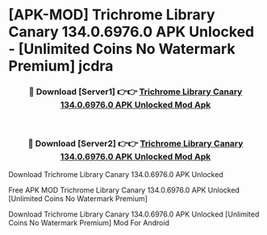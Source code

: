 # [APK-MOD] Trichrome Library Canary 134.0.6976.0 APK Unlocked - [Unlimited Coins No Watermark Premium] jcdra



<div align="center">
<h3>🔴 Download [Server1] 👉👉 <a href="https://momento.my/?title=Trichrome_Library_Canary_134.0.6976.0_APK_Unlocked">Trichrome Library Canary 134.0.6976.0 APK Unlocked Mod Apk</a></h3><br>

<h3>🔴 Download [Server2] 👉👉 <a href="https://momento.my/?title=Trichrome_Library_Canary_134.0.6976.0_APK_Unlocked">Trichrome Library Canary 134.0.6976.0 APK Unlocked Mod Apk</a></h3>
</div>



Download Trichrome Library Canary 134.0.6976.0 APK Unlocked 

Free APK MOD Trichrome Library Canary 134.0.6976.0 APK Unlocked [Unlimited Coins No Watermark Premium]

Download Trichrome Library Canary 134.0.6976.0 APK Unlocked [Unlimited Coins No Watermark Premium] Mod For Android
